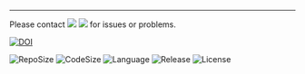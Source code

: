 ----
Please contact [![](https://img.shields.io/github/followers/fanwangecon?label=FanWangEcon&style=social)](https://github.com/FanWangEcon) [![](https://img.shields.io/twitter/follow/fanwangecon?label=%20&style=social)](https://twitter.com/fanwangecon) for issues or problems.

[![DOI](https://zenodo.org/badge/457847683.svg)](https://zenodo.org/badge/latestdoi/457847683)

![RepoSize](https://img.shields.io/github/repo-size/fanwangecon/PrjLabEquiBFW)
![CodeSize](https://img.shields.io/github/languages/code-size/fanwangecon/PrjLabEquiBFW)
![Language](https://img.shields.io/github/languages/top/fanwangecon/PrjLabEquiBFW)
![Release](https://img.shields.io/github/downloads/fanwangecon/PrjLabEquiBFW/total)
![License](https://img.shields.io/github/license/fanwangecon/PrjLabEquiBFW)
